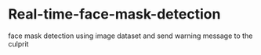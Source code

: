 # Real-time-face-mask-detection
face mask detection using image dataset and send warning message to the culprit
